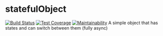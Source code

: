 # statefulObject
[![Build Status](https://travis-ci.org/Daerdemandt/statefulObject.svg?branch=master)](https://travis-ci.org/Daerdemandt/statefulObject)
[![Test Coverage](https://api.codeclimate.com/v1/badges/59ea750bb8a441dbd870/test_coverage)](https://codeclimate.com/github/Daerdemandt/statefulObject/test_coverage)
[![Maintainability](https://api.codeclimate.com/v1/badges/59ea750bb8a441dbd870/maintainability)](https://codeclimate.com/github/Daerdemandt/statefulObject/maintainability)
A simple object that has states and can switch between them (fully async)
